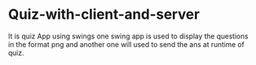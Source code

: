 # Quiz-with-client-and-server
It is quiz App using swings one swing app is used to display the questions in the format png and another one will used to send the ans at runtime of quiz. 
